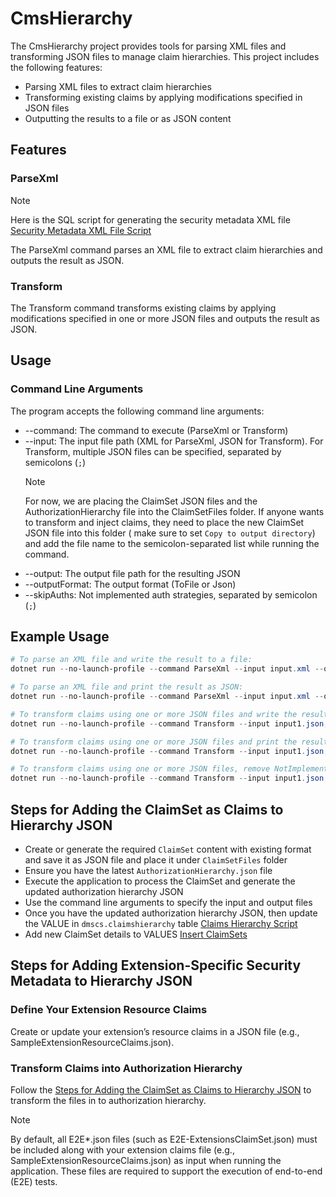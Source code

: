 # CmsHierarchy

The CmsHierarchy project provides tools for parsing XML files and transforming
JSON files to manage claim hierarchies. This project includes the following
features:

* Parsing XML files to extract claim hierarchies
* Transforming existing claims by applying modifications specified in JSON
  files
* Outputting the results to a file or as JSON content

## Features

### ParseXml

> [!NOTE]
> Here is the SQL script for generating the security metadata XML file
> [Security Metadata XML File Script](https://github.com/Ed-Fi-Alliance-OSS/Ed-Fi-ODS-Implementation/blob/main/SecurityMetadata/Export/MsSql/Security-Metadata-to-XML.sql)

The ParseXml command parses an XML file to extract claim hierarchies and outputs
the result as JSON.

### Transform

The Transform command transforms existing claims by applying modifications
specified in one or more JSON files and outputs the result as JSON.

## Usage

### Command Line Arguments

The program accepts the following command line arguments:

* --command: The command to execute (ParseXml or Transform)
* --input: The input file path (XML for ParseXml, JSON for Transform). For
  Transform, multiple JSON files can be specified, separated by semicolons (`;`)
   > [!NOTE]
   > For now, we are placing the ClaimSet JSON files and the
   > AuthorizationHierarchy file into the ClaimSetFiles folder. If anyone wants
   > to transform and inject claims, they need to place the new ClaimSet JSON
   > file into this folder ( make sure to set `Copy to output directory`) and
   > add the file name to the semicolon-separated list
   > while running the command.
* --output: The output file path for the resulting JSON
* --outputFormat: The output format (ToFile or Json)
* --skipAuths: Not implemented auth strategies, separated by semicolon (`;`)

## Example Usage

```powershell
# To parse an XML file and write the result to a file:
dotnet run --no-launch-profile --command ParseXml --input input.xml --output output.json --outputFormat ToFile

# To parse an XML file and print the result as JSON:
dotnet run --no-launch-profile --command ParseXml --input input.xml --outputFormat Json

# To transform claims using one or more JSON files and write the result to a file:
dotnet run --no-launch-profile --command Transform --input input1.json;input2.json --output output.json --outputFormat ToFile

# To transform claims using one or more JSON files and print the result as JSON:
dotnet run --no-launch-profile --command Transform --input input1.json;input2.json --outputFormat Json

# To transform claims using one or more JSON files, remove NotImplementedAuth auth strategies and print the result as JSON:
dotnet run --no-launch-profile --command Transform --input input1.json;input2.json --outputFormat Json --skipAuths NotImplementedAuth

```

## Steps for Adding the ClaimSet as Claims to Hierarchy JSON

* Create or generate the required `ClaimSet` content with existing format and
  save it as JSON file and place it under `ClaimSetFiles` folder
* Ensure you have the latest `AuthorizationHierarchy.json` file
* Execute the application to process the ClaimSet and generate the updated
  authorization hierarchy JSON
* Use the command line arguments to specify the input and output files
* Once you have the updated authorization hierarchy JSON, then update the VALUE
  in `dmscs.claimshierarchy` table [Claims Hierarchy Script](https://github.com/Ed-Fi-Alliance-OSS/Data-Management-Service/blob/main/src/config/backend/EdFi.DmsConfigurationService.Backend.Postgresql/Deploy/Scripts/0011_Insert_ClaimsHierarchy.sql)
* Add new ClaimSet details to VALUES [Insert
  ClaimSets](https://github.com/Ed-Fi-Alliance-OSS/Data-Management-Service/blob/main/src/config/backend/EdFi.DmsConfigurationService.Backend.Postgresql/Deploy/Scripts/0010_Insert_Claimset.sql)

## Steps for Adding Extension-Specific Security Metadata to Hierarchy JSON

### Define Your Extension Resource Claims

  Create or update your extension’s resource claims in a JSON file (e.g., SampleExtensionResourceClaims.json).

### Transform Claims into Authorization Hierarchy

  Follow the [Steps for Adding the ClaimSet as Claims to Hierarchy
  JSON](#steps-for-adding-the-claimset-as-claims-to-hierarchy-json) to transform
  the files in to authorization hierarchy.
  
> [!NOTE]
> By default, all E2E*.json files (such as E2E-ExtensionsClaimSet.json) must be
  included along with your extension claims file (e.g.,
  SampleExtensionResourceClaims.json) as input when running the application.
  These files are required to support the execution of end-to-end (E2E) tests.
